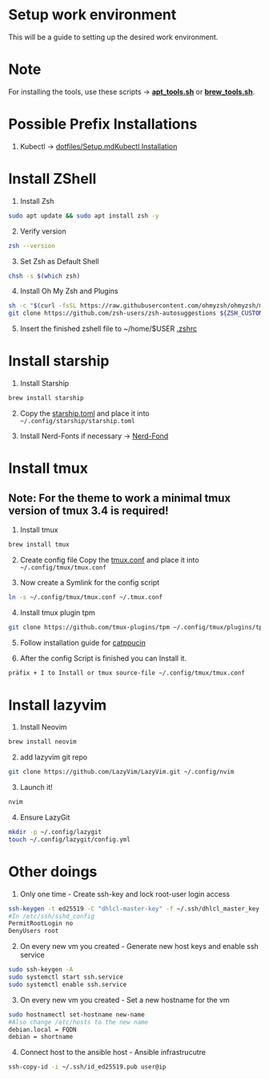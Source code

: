 Setup work environment
===============
This will be a guide to setting up the desired work environment.

Note
===============
For installing the tools, use these scripts → **[apt_tools.sh](/environment/automation/scripts/apt_tools.sh)** or **[brew_tools.sh](/environment/automation/scripts/brew_tools.sh)**.

Possible Prefix Installations
===============
1. Kubectl -> [dotfiles/Setup.mdKubectl Installation](https://kubernetes.io/docs/tasks/tools/install-kubectl-linux/)

Install ZShell
===============
1. Install Zsh
```bash
sudo apt update && sudo apt install zsh -y
```
2. Verify version
```bash
zsh --version
```
3. Set Zsh as Default Shell
```bash
chsh -s $(which zsh)
```
4. Install Oh My Zsh and Plugins
```bash
sh -c "$(curl -fsSL https://raw.githubusercontent.com/ohmyzsh/ohmyzsh/master/tools/install.sh)"
git clone https://github.com/zsh-users/zsh-autosuggestions ${ZSH_CUSTOM:-~/.oh-my-zsh/custom}/plugins/zsh-autosuggestions
```
5. Insert the finished zshell file to ~/home/$USER
[.zshrc](/environment/dotfiles/zshrc)

Install starship
===============
1. Install Starship
```bash
brew install starship
```
2. Copy the [starship.toml](/environment/dotfiles/starship.toml)
and place it into  	`~/.config/starship/starship.toml`

3. Install Nerd-Fonts if necessary -> [Nerd-Fond](https://www.nerdfonts.com/#home)

Install tmux
===============
Note: For the theme to work a minimal tmux version of tmux 3.4 is required!
---
1. Install tmux
```bash
brew install tmux
```
2. Create config file
Copy the [tmux.conf](/environment/dotfiles/tmux.conf)
and place it into  	`~/.config/tmux/tmux.conf`

3. Now create a Symlink for the config script
```bash
ln -s ~/.config/tmux/tmux.conf ~/.tmux.conf
```
4. Install tmux plugin tpm
```bash
git clone https://github.com/tmux-plugins/tpm ~/.config/tmux/plugins/tpm
```
5. Follow installation guide for [catppucin](https://github.com/catppuccin/tmux?tab=readme-ov-file)

6. After the config Script is finished you can Install it.
```bash
präfix + I to Install or tmux source-file ~/.config/tmux/tmux.conf
```
Install lazyvim
===============
1. Install Neovim
```bash
brew install neovim
```
2. add lazyvim git repo
```bash
git clone https://github.com/LazyVim/LazyVim.git ~/.config/nvim
```
3. Launch it!
```bash
nvim
```
4. Ensure LazyGit
```bash
mkdir -p ~/.config/lazygit
touch ~/.config/lazygit/config.yml
```
Other doings
===============
1. Only one time - Create ssh-key and lock root-user login access
```bash
ssh-keygen -t ed25519 -C "dhlcl-master-key" -f ~/.ssh/dhlcl_master_key
#In /etc/ssh/sshd_config
PermitRootLogin no
DenyUsers root
```
2. On every new vm you created - Generate new host keys and enable ssh service
```bash
sudo ssh-keygen -A
sudo systemctl start ssh.service
sudo systemctl enable ssh.service
```
3. On every new vm you created - Set a new hostname for the vm
```bash
sudo hostnamectl set-hostname new-name
#Also change /etc/hosts to the new name
debian.local = FQDN
debian = shortname
```
4. Connect host to the ansible host - Ansible infrastrucutre
```bash
ssh-copy-id -i ~/.ssh/id_ed25519.pub user@ip
```
